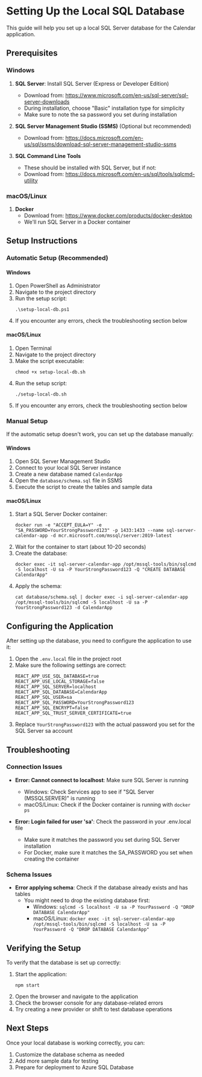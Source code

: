 # Setting Up the Local SQL Database

This guide will help you set up a local SQL Server database for the Calendar application.

## Prerequisites

### Windows

1. **SQL Server**: Install SQL Server (Express or Developer Edition)
   - Download from: https://www.microsoft.com/en-us/sql-server/sql-server-downloads
   - During installation, choose "Basic" installation type for simplicity
   - Make sure to note the sa password you set during installation

2. **SQL Server Management Studio (SSMS)** (Optional but recommended)
   - Download from: https://docs.microsoft.com/en-us/sql/ssms/download-sql-server-management-studio-ssms

3. **SQL Command Line Tools**
   - These should be installed with SQL Server, but if not:
   - Download from: https://docs.microsoft.com/en-us/sql/tools/sqlcmd-utility

### macOS/Linux

1. **Docker**
   - Download from: https://www.docker.com/products/docker-desktop
   - We'll run SQL Server in a Docker container

## Setup Instructions

### Automatic Setup (Recommended)

#### Windows

1. Open PowerShell as Administrator
2. Navigate to the project directory
3. Run the setup script:
   ```
   .\setup-local-db.ps1
   ```
4. If you encounter any errors, check the troubleshooting section below

#### macOS/Linux

1. Open Terminal
2. Navigate to the project directory
3. Make the script executable:
   ```
   chmod +x setup-local-db.sh
   ```
4. Run the setup script:
   ```
   ./setup-local-db.sh
   ```
5. If you encounter any errors, check the troubleshooting section below

### Manual Setup

If the automatic setup doesn't work, you can set up the database manually:

#### Windows

1. Open SQL Server Management Studio
2. Connect to your local SQL Server instance
3. Create a new database named `CalendarApp`
4. Open the `database/schema.sql` file in SSMS
5. Execute the script to create the tables and sample data

#### macOS/Linux

1. Start a SQL Server Docker container:
   ```
   docker run -e "ACCEPT_EULA=Y" -e "SA_PASSWORD=YourStrongPassword123" -p 1433:1433 --name sql-server-calendar-app -d mcr.microsoft.com/mssql/server:2019-latest
   ```
2. Wait for the container to start (about 10-20 seconds)
3. Create the database:
   ```
   docker exec -it sql-server-calendar-app /opt/mssql-tools/bin/sqlcmd -S localhost -U sa -P YourStrongPassword123 -Q "CREATE DATABASE CalendarApp"
   ```
4. Apply the schema:
   ```
   cat database/schema.sql | docker exec -i sql-server-calendar-app /opt/mssql-tools/bin/sqlcmd -S localhost -U sa -P YourStrongPassword123 -d CalendarApp
   ```

## Configuring the Application

After setting up the database, you need to configure the application to use it:

1. Open the `.env.local` file in the project root
2. Make sure the following settings are correct:
   ```
   REACT_APP_USE_SQL_DATABASE=true
   REACT_APP_USE_LOCAL_STORAGE=false
   REACT_APP_SQL_SERVER=localhost
   REACT_APP_SQL_DATABASE=CalendarApp
   REACT_APP_SQL_USER=sa
   REACT_APP_SQL_PASSWORD=YourStrongPassword123
   REACT_APP_SQL_ENCRYPT=false
   REACT_APP_SQL_TRUST_SERVER_CERTIFICATE=true
   ```
3. Replace `YourStrongPassword123` with the actual password you set for the SQL Server sa account

## Troubleshooting

### Connection Issues

- **Error: Cannot connect to localhost**: Make sure SQL Server is running
  - Windows: Check Services app to see if "SQL Server (MSSQLSERVER)" is running
  - macOS/Linux: Check if the Docker container is running with `docker ps`

- **Error: Login failed for user 'sa'**: Check the password in your .env.local file
  - Make sure it matches the password you set during SQL Server installation
  - For Docker, make sure it matches the SA_PASSWORD you set when creating the container

### Schema Issues

- **Error applying schema**: Check if the database already exists and has tables
  - You might need to drop the existing database first:
    - Windows: `sqlcmd -S localhost -U sa -P YourPassword -Q "DROP DATABASE CalendarApp"`
    - macOS/Linux: `docker exec -it sql-server-calendar-app /opt/mssql-tools/bin/sqlcmd -S localhost -U sa -P YourPassword -Q "DROP DATABASE CalendarApp"`

## Verifying the Setup

To verify that the database is set up correctly:

1. Start the application:
   ```
   npm start
   ```
2. Open the browser and navigate to the application
3. Check the browser console for any database-related errors
4. Try creating a new provider or shift to test database operations

## Next Steps

Once your local database is working correctly, you can:

1. Customize the database schema as needed
2. Add more sample data for testing
3. Prepare for deployment to Azure SQL Database 